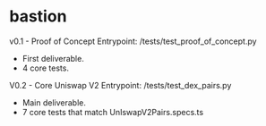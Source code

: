 # bastion
v0.1 - Proof of Concept
Entrypoint: /tests/test_proof_of_concept.py
- First deliverable.
- 4 core tests.

V0.2 - Core Uniswap V2
Entrypoint: /tests/test_dex_pairs.py
- Main deliverable.
- 7 core tests that match UnIswapV2Pairs.specs.ts
